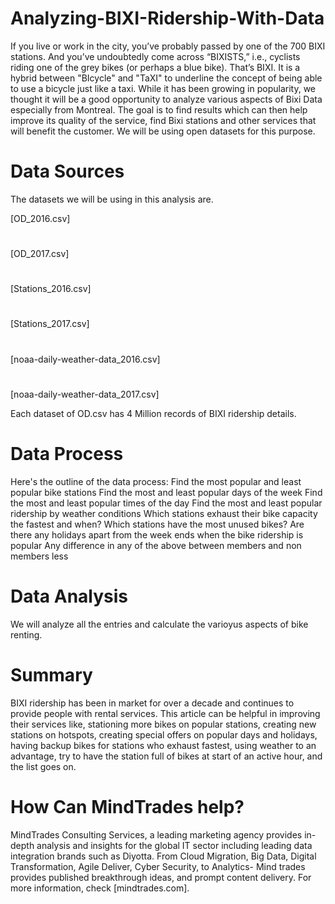 # Analyzing-BIXI-Ridership-With-Data
If you live or work in the city, you’ve probably passed by one of the 700 BIXI stations. And you’ve undoubtedly come across “BIXISTS,” i.e., cyclists riding one of the grey bikes (or perhaps a blue bike). That’s BIXI. It is a hybrid between "BIcycle" and "TaXI" to underline the concept of being able to use a bicycle just like a taxi. While it has been growing in popularity, we thought it will be a good opportunity to analyze various aspects of Bixi Data especially from Montreal. The goal is to find results which can then help improve its quality of the service, find Bixi stations and other services that will benefit the customer. We will be using open datasets for this purpose.
# Data Sources
The datasets we will be using in this analysis are. 

[OD_2016.csv]	
#
[OD_2017.csv]	
#
[Stations_2016.csv]
#
[Stations_2017.csv]
#
[noaa-daily-weather-data_2016.csv]
#
[noaa-daily-weather-data_2017.csv]

Each dataset of OD.csv has 4 Million records of BIXI ridership details. 
# Data Process
Here's the outline of the data process: 
Find the most popular and least popular bike stations
Find the most and least popular days of the week
Find the most and least popular times of the day
Find the most and least popular ridership by weather conditions
Which stations exhaust their bike capacity the fastest and when? Which stations have the most unused bikes?
Are there any holidays apart from the week ends when the bike ridership is popular
Any difference in any of the above between members and non members less
# Data Analysis
We will analyze all the entries and calculate the varioyus aspects of bike renting. 
# Summary
BIXI ridership has been in market for over a decade and continues to provide people with rental services. This article can be helpful in improving their services like, stationing more bikes on popular stations, creating new stations on hotspots, creating special offers on popular days and holidays, having backup bikes for stations who exhaust fastest, using weather to an advantage, try to have the station full of bikes at start of an active hour, and the list goes on.
# How Can MindTrades help?
MindTrades Consulting Services, a leading marketing agency provides in-depth analysis and insights for the global IT sector including leading data integration brands such as Diyotta. From Cloud Migration, Big Data, Digital Transformation, Agile Deliver, Cyber Security, to Analytics- Mind trades provides published breakthrough ideas, and prompt content delivery. For more information, check [mindtrades.com].
